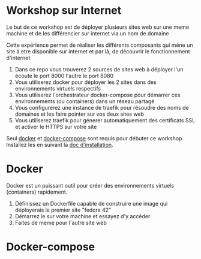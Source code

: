 # Workshop sur Internet

Le but de ce workshop est de déployer plusieurs sites web sur une meme machine et de les différencier sur internet via un nom de domaine

Cette expérience permet de réaliser les différents composants qui mène un site à etre disponible sur internet et par là, de découvrir le fonctionnement d'internet

1. Dans ce repo vous trouverez 2 sources de sites web à déployer l'un écoute le port 8000 l'autre le port 8080
2. Vous utiliserez docker pour déployer les 2 sites dans des environnements virtuels respectifs
3. Vous utiliserez l'orchestrateur docker-compose pour démarrer ces environnements (ou containers) dans un réseau partagé
4. Vous configurerez une instance de traefik pour résoudre des noms de domaines et les faire pointer sur vos deux sites web
5. Vous utiliserez traefik pour génerer automatiquement des certificats SSL et activer le HTTPS sur votre site

Seul [docker](https://docs.docker.com/get-started/overview/) et [docker-compose](https://docs.docker.com/compose/) sont requis pour débuter ce workshop. Installez les en suivant la [doc d'installation](https://docs.docker.com/get-docker/).

# Docker

Docker est un puissant outil pour créer des environnements virtuels (containers) rapidement.

1. Définissez un Dockerfile capable de construire une image qui déployerais le premier site "fedora 42"
2. Démarrez le sur votre machine et essayez d'y accéder
3. Faites de meme pour l'autre site web

# Docker-compose

